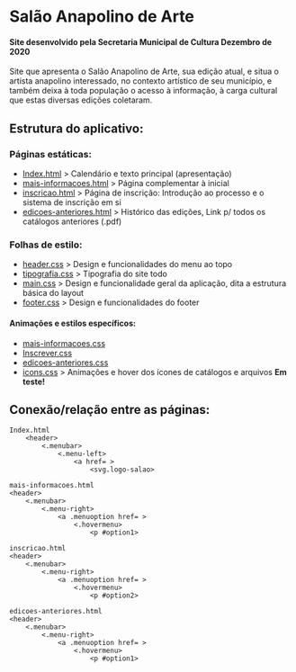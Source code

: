 # Salão Anapolino de Arte
#### Site desenvolvido pela Secretaria Municipal de Cultura Dezembro de 2020

Site que apresenta o Salão Anapolino de Arte, sua edição atual, e situa
o artista anapolino interessado, no contexto artístico de seu município,
e também deixa à toda população o acesso à informação, à carga cultural
que estas diversas edições coletaram.

## Estrutura do aplicativo:

### Páginas estáticas:
- [Index.html](/Index.html) > Calendário e texto principal (apresentação)
- [mais-informacoes.html](/mais-informacoes.html) > Página complementar à inicial
- [inscricao.html](/inscricao.html) > Página de inscrição: Introdução ao processo e o sistema de inscrição em si
- [edicoes-anteriores.html](/edicoes-anteriores.html) > Histórico das edições, Link p/ todos os catálogos anteriores (.pdf)

### Folhas de estilo:
- [header.css](/css/header.css) > Design e funcionalidades do menu ao topo
- [tipografia.css](/css/tipografia.css) > Tipografia do site todo
- [main.css](/css/main.css) > Design e funcionalidade geral da aplicação, dita a estrutura básica do layout
- [footer.css](/css/footer.css) > Design e funcionalidades do footer
   
#### Animações e estilos específicos:
 - [mais-informacoes.css](/css/mais-informacoes.css)
 - [Inscrever.css](/css/inscrever.css)
 - [edicoes-anteriores.css](/css/edicoes-anteriores.css)
 - [icons.css](/css/icons.css) > Animações e hover dos ícones de catálogos e arquivos **Em teste!**

## Conexão/relação entre as páginas:
```
Index.html  
    <header>
        <.menubar>
            <.menu-left>
                <a href= >
                    <svg.logo-salao>

mais-informacoes.html
<header>
    <.menubar>
        <.menu-right>
            <a .menuoption href= >
                <.hovermenu>
                    <p #option1>

inscricao.html
<header>
    <.menubar>
        <.menu-right>
            <a .menuoption href= >
                <.hovermenu>
                    <p #option2>

edicoes-anteriores.html
<header>
    <.menubar>
        <.menu-right>
            <a .menuoption href= >
                <.hovermenu>
                    <p #option1>
```
